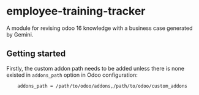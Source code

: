 # employee-training-tracker
A module for revising odoo 16 knowledge with a business case generated by Gemini.

## Getting started

Firstly, the custom addon path needs to be added unless there is none existed in `addons_path` option in Odoo configuration:
```
    addons_path = /path/to/odoo/addons,/path/to/odoo/custom_addons
```